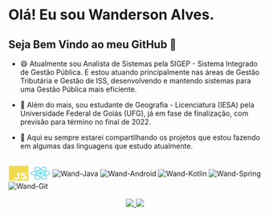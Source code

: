 # Olá! Eu sou Wanderson Alves. 

## Seja Bem Vindo ao meu GitHub 👋



- 😄 Atualmente sou Analista de Sistemas pela SIGEP - Sistema Integrado de Gestão Pública.
E estou atuando principalmente nas áreas de Gestão Tributária e Gestão de ISS, desenvolvendo e mantendo sistemas para uma Gestão Pública mais eficiente.

- 🌱 Além do mais, sou estudante de Geografia - Licenciatura (IESA) pela Universidade Federal de Goiás (UFG), já em fase de finalização, com previsão para término no final de 2022.

- 🚀 Aqui eu sempre estarei compartilhando os projetos que estou fazendo em algumas das linguagens que estudo atualmente.

<div style="display: inline_block"><br>
    
<img align="center" alt="Wand-Js" height="30" width="40" src="https://raw.githubusercontent.com/devicons/devicon/master/icons/javascript/javascript-plain.svg">
<img align="center" alt="Wand-React" height="30" width="40" src="https://raw.githubusercontent.com/devicons/devicon/master/icons/react/react-original.svg">
<img align="center" alt="Wand-Java" height="30" width="40" src="https://cdn.jsdelivr.net/gh/devicons/devicon/icons/java/java-original.svg">
<img align="center" alt="Wand-Android" height="30" width="40" src="https://cdn.jsdelivr.net/gh/devicons/devicon/icons/android/android-original.svg">
<img align="center" alt="Wand-Kotlin" height="30" width="40" src="https://cdn.jsdelivr.net/gh/devicons/devicon/icons/kotlin/kotlin-original.svg">
<img align="center" alt="Wand-Spring" height="30" width="40" src="https://cdn.jsdelivr.net/gh/devicons/devicon/icons/spring/spring-original.svg">
<img align="center" alt="Wand-Git" height="30" width="40" src="https://cdn.jsdelivr.net/gh/devicons/devicon/icons/git/git-original.svg">
  
<div style="display: inline_block"><br>
  
<div align="center">
  <a href="https://github.com/wanderalvess">
  <img height="170em" src="https://github-readme-stats.vercel.app/api?username=wanderalvess&show_icons=true&theme=onedark&include_all_commits=true&count_private=true"/>
  <img height="170em" src="https://github-readme-stats.vercel.app/api/top-langs/?username=wanderalvess&layout=compact&langs_count=7&theme=onedark"/>
</div>
<div style="display: inline_block"><br>


